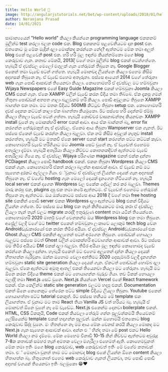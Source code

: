 ```yaml
---
title: Hello World 👋
image: http://angularjstutorials.net/bet/wp-content/uploads/2018/01/hello-world.jpg
author: Neranjana Prasad
date: 14/01/2021
---
```

සාමාන්‍යයෙන් "Hello world" කියලා කි⁣යන්නෙ programming language එකකනම් මුලින්ම test කරලා බලන code ⁣එක. Blog එකකනම් පළවෙනියටම දාන post එක. එතකොට මූ මේක මැදින් දාලා මොක්කද කරන්නෙ නේද? ඇත්තටම මේක තමා අලුත් blog එකේ පළවෙනි post එක. හරි හරි මුල ඉඳන්ම කියන්නම්කො මගෙ blog කෙරුවාව ගැන. කතාව මේකයි, 2013දි වගේ තමා මුලින්ම blog එකක් පටන්ගත්තෙ. හැබැයි ඒ දවස්වල මෙලෝ මගුලක් ගැන තේරුමක් ති⁣බුනෙ නෑ. Google Blogger එකෙන් තමා වැඩේ පටන් ගත්තෙ. හැබැයි මොනවද ලියන්නෙ කියලා එහෙම කිසිම අදහසක් තිබුනෙ නෑ. ඒ වැඩේ එහෙම අතෑරුනා. පස්සෙ ආයෙත් 2014 වගේ තේරුනා web ගැන පොඩි ආසාවක් තියෙනවා කියලා. කොහොමහරි ඒ දවස්වල මට හම්බවුනා Wijaya Newspapers එකේ Easy Guide Magazine එකක් හම්බවුනා Joomla කියලා CMS එකක් ගැන. ඒකෙ XAMPP වලින් වැඩේ කරන විදිය තමා තිබ්බෙ. ⁣ඒක දැකපු ගමන් හිතුනා පොඩ්ඩක් අතපත ගාලා බැලුවනම් හරි කියලා.⁣ පොඩි අවුලකට තිබුනෙ XAMPP බාගන්න එක තමා. මට මතක විදියට 500MB කිට්ටුව තිබුනා setup එක. කොහොමහරි දවස් දෙකක කට්ටක් කාලා ඒක බාගත්තා කියමුකො. ඊට පස්සෙ හරි දෙන්නම් ජම්බු කියලා හිතලා වැඩේ පටන් ගත්තා. හැබැයි කොච්චර වාසනාවන්තද කියනවනං XAMPP install වුනේ නෑ මොකක්හරි error එකක් ආවා. ආය ඒක බාන්නත් බෑ, error fix කරගන්න තේරුමකුත් නෑ ඒ දවස්වල. ඒකෙම ආය තිබුනා Wampserver එක ගැනත්. ඊට පස්සෙ ඒකෙන් වැඩේ කරන්න කියලා බැලුවා. ඒක නම් කිසිම අවුලක් නැතුව install කරගත්තා, හැබැයි මට මතකවි ඒකෙ server එකක් start කරගන්න පට්ට කට්ටක් කෑවා. කොහොමහරි වැඩේ හරිගියාට මට Joomla සෙට් වුනේ නෑ. ඒ වැඩෙත් එහෙමම අතෑරලා දැම්මා. හැබැයි අතෑරියා කියලා කිව්වට කොතනකදිවත් ඇත්තටම වැඩේ අතෑරිලාම ගියෙ නෑ. ඒ දවස්වල Wijaya පරිගණක magazine එකත් එක්ක දුන්නා PCDiagest කියලා පොඩි handbook එකක්. එකක තිබුනා Wordpress කියලා CMS එකක් ගැන. කොහොමහරි ඒකත් කරලා බලන්න ආසාවක් ආවා. ඒ වැඩේ නම් මට සෑහෙන දුරකට අල්ලලා ගියා. එ්වුනාට ඒ දවස්වලත් ලියන්න දෙයක් ගැන අදහසක් තිබුනෙ නෑ. ඒ වගේම hosting ගැන මෙලෝ දෙයක් දැනගෙන හිටියෙත් නෑ. හැබැයි local server එකක් දාගෙන Wordpress වල එකේක දේවල් කර කර බැලුවා. Themes මාරු කරපු එක, plugins දාපු එක තමා කරේ ඇත්තටම. ඒ වැඩෙත් එහෙමට තේරුමක් තිපුනෙ නෑ ඇත්තටම. ඔය ඔක්කොටම පස්සෙ ආය 2018 දි වගේ තමා free hosting site එකකින් පොඩි server එකක Wordpress දාලා ඇත්තටම blog එකක් විදියට ලියන්න ගත්තෙ. ඊට පස්සෙ ඔය blog එක තැන් කිහිපයකටම මාරු කරා ඒ දවස්වල ලියලා තැන් තැන් වලට migrate කරද්දි ඉතුරුවුණ content තමා යටින් තියෙන්නෙ. කොහොමහරි 2020 මාර්තු වගේ වෙනකන්ම ඔය Wordpress blog එක තමා තිබුනෙ. අප්‍රේල් වලදි වගේ මට twitter එකෙන් හම්බවුනා ලංකාවෙ ලොකුම tech blog වෙන Androidවැඩකාරයෝ එක කරන තිමිර අයියා. ඒ දවස්වල Androidවැඩකාරයෝ එක Ghost කියලා CMS එකකින් අලුතෙන් පටන් අරගෙන තිබුනෙ. පොඩ්ඩක් හොයලා බැලුවට පස්සෙ මටත් Ghost වලින් මොකක්හරි අටවාගන්න ආසාවක් ආවා. ඊට පස්සෙ මම තිමිර අයියට ⁣DM එකක් දාලා ⁣බැලුවා. ⁣තිමිර අයියා මුල ඉඳන්ම කොහොමද වැ⁣ඩේ කරන්නෙ කියලා දුන්නා. හැබැයි එකෙත් මට එහෙම අලුතෙන් දාන්න කියලා දෙයක් හිතාගන්න බැරිවුනා. ඔන්⁣න ඔහොම වෙලා අන්තිමට 2020 දෙසැම්බර් වලදි දැනගන්න හම්බවුනා static site generation කියලා දෙයක් ගැන. ඒකටත් පොඩ්ඩක් හොම්බ දාලා බැලුවා. ඒකෙ ඇත්තටම අමුතු ආතල් එකක් තියෙනවා කියලා මට තේරුනා. හැබැයි මට ඕනෙ කරන විදියෙ theme එකක් මට හොයාගන්න බැරුව ගියා. තව ටිකක් හොයලා බලද්දි තමා Next.js සෙට් වුනෙ. Next.js කියන්නෙ Vercel එකේ React framework එකක්. ඒක කෙලින්ම static site generation වලටම හදපු එකක්. Documentation එකත් ඕනෙ කෙනෙකුට තේරෙන පට්ට simple විදියට ලියලා තිබුනා. Youtube එකෙන් හොයාගත්තා පට්ට tutorial එකකුත්. ඊට පස්සෙ  තනියම මේ template එක ලියාගත්තා. ඒ වුනාට මට තාම React තියා Vanilla JS වත් හරියට බෑ. හැබැයි ඒ මොනවත් ඕනෙ වුනේ නෑ මේ වැඩේට. Next.js එකෙන්ම දෙනවා boilerplate එකක්. HTML, CSS ටිකකුයි, Code එකක් කියවලා තේරුම් ගන්න පුලුවන්කමයි තියෙවනම් ලේසියෙන්ම template එකක් හදාගන්න පුලුවන්. ඔන්න ඔහොමයි එතකොට blog කෙරුවාව සිද්ද වුනෙ. මං හිතන්නෙ නෑ මම ආය මේක වෙනස් කරයි කියලා මොකද මට Next.js ගැන සෑහෙන ආසාවක් ආවා. අන්න එ් හින්දා තමා මේ post එකට Hello World කියලා නම දැම්මෙ. මේක මෙහෙම විනාඩි 10-15 කින් කිව්වට ඇත්තටම අවුරුදු 7-8ක කතාවක් සමහර තැන් අමතක වෙලා මගෑරිලා එහෙමත් ඇති. කොහෙමවුනත් මේක තමා ඉතිං මගෙ blog කෙරුවාව,  web කෙරුවාවත් ඉතිං මේ වගේම කතාවක් තමා. එ් මොනවා වුනත් තාම මට මොනවද blog එකේ ලියන්න ඕනෙ content කියලා හිතාගන්න බෑ. හිතුනොත් එහෙම web කෙරුවාව ගැනත් ලියනවා, තව පොඩි පොඩි අදහස් වගයක් තියෙනවා ඉතිං බලමුකො 😁❤️
